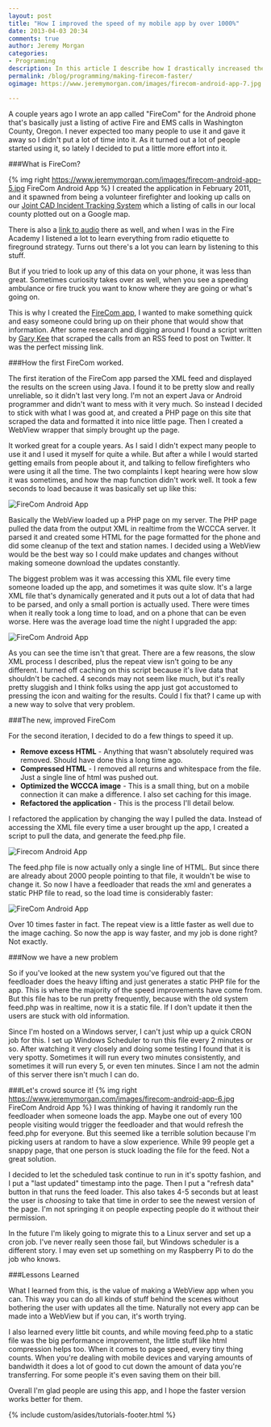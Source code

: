 ```yaml
---
layout: post
title: "How I improved the speed of my mobile app by over 1000%"
date: 2013-04-03 20:34
comments: true
author: Jeremy Morgan
categories: 
- Programming
description: In this article I describe how I drastically increased the load time of my Android app and made it 10 times faster.
permalink: /blog/programming/making-firecom-faster/
ogimage: https://www.jeremymorgan.com/images/firecom-android-app-7.jpg

---
```

A couple years ago I wrote an app called "FireCom" for the Android phone that's basically just a listing of active Fire and EMS calls in Washington County, Oregon. I never expected too many people to use it and gave it away so I didn't put a lot of time into it. As it turned out a lot of people started using it, so lately I decided to put a little more effort into it. 

<!-- more -->
###What is FireCom? 

{% img right https://www.jeremymorgan.com/images/firecom-android-app-5.jpg FireCom Android App %} I created the application in February 2011, and it spawned from being a volunteer firefighter and looking up calls on our [Joint CAD Incident Tracking System](http://www.wccca.com/PITS/) which a listing of calls in our local county plotted out on a Google map. 

There is also a [link to audio](http://www.broadcastify.com/listen/feed/1102/web/?rl=rr) there as well, and when I was in the Fire Academy I listened a lot to learn everything from radio etiquette to fireground strategy. Turns out there's a lot you can learn by listening to this stuff. 

But if you tried to look up any of this data on your phone, it was less than great. Sometimes curiosity takes over as well, when you see a speeding ambulance or fire truck you want to know where they are going or what's going on. 

This is why I created the [FireCom app](https://play.google.com/store/apps/details?id=com.jeremymorgan.wccca&hl=en), I wanted to make something quick and easy someone could bring up on their phone that would show that information. After some research and digging around I found a script written by [Gary Kee](http://gary.moonrize.com/) that scraped the calls from an RSS feed to post on Twitter. It was the perfect missing link. 

###How the first FireCom worked. 

The first iteration of the FireCom app parsed the XML feed and displayed the results on the screen using Java. I found it to be pretty slow and really unreliable, so it didn't last very long. I'm not an expert Java or Android programmer and didn't want to mess with it very much. So instead I decided to stick with what I was good at, and created a PHP page on this site that scraped the data and formatted it into nice little page. Then I created a WebView wrapper that simply brought up the page. 

It worked great for a couple years. As I said I didn't expect many people to use it and I used it myself for quite a while. But after a while I would started getting emails from people about it, and talking to fellow firefighters who were using it all the time. The two complaints I kept hearing were how slow it was sometimes, and how the map function didn't work well. It took a few seconds to load because it was basically set up like this:

![FireCom Android App](https://www.jeremymorgan.com/images/firecom-android-app-1.jpg)

Basically the WebView loaded up a PHP page on my server. The PHP page pulled the data from the output XML in realtime from the WCCCA server. It parsed it and created some HTML for the page formatted for the phone and did some cleanup of the text and station names. I decided using a WebView would be the best way so I could make updates and changes without making someone download the updates constantly.

The biggest problem was it was accessing this XML file every time someone loaded up the app, and sometimes it was quite slow. It's a large XML file that's dynamically generated and it puts out a lot of data that had to be parsed, and only a small portion is actually used. There were times when it really took a long time to load, and on a phone that can be even worse. Here was the average load time the night I upgraded the app:

![FireCom Android App](https://www.jeremymorgan.com/images/firecom-android-app-2.jpg)

As you can see the time isn't that great. There are a few reasons, the slow XML process I described, plus the repeat view isn't going to be any different. I turned off caching on this script because it's live data that shouldn't be cached. 4 seconds may not seem like much, but it's really pretty sluggish and I think folks using the app just got accustomed to pressing the icon and waiting for the results. Could I fix that? I came up with a new way to solve that very problem. 

###The new, improved FireCom

For the second iteration, I decided to do a few things to speed it up. 

- **Remove excess HTML** - Anything that wasn't absolutely required was removed. Should have done this a long time ago. 
- **Compressed HTML** - I removed all returns and whitespace from the file. Just a single line of html was pushed out.
- **Optimized the WCCCA image** - This is a small thing, but on a mobile connection it can make a difference. I also set caching for this image. 
- **Refactored the application** - This is the process I'll detail below.

I refactored the application by changing the way I pulled the data. Instead of accessing the XML file every time a user brought up the app, I created a script to pull the data, and generate the feed.php file. 

![Firecom Android App](https://www.jeremymorgan.com/images/firecom-android-app-3.jpg)

The feed.php file is now actually only a single line of HTML. But since there are already about 2000 people pointing to that file, it wouldn't be wise to change it. So now I have a feedloader that reads the xml and generates a static PHP file to read, so the load time is considerably faster:

![FireCom Android App](https://www.jeremymorgan.com/images/firecom-android-app-4.jpg)

Over 10 times faster in fact. The repeat view is a little faster as well due to the image caching. So now the app is way faster, and my job is done right? Not exactly. 

###Now we have a new problem

So if you've looked at the new system you've figured out that the feedloader does the heavy lifting and just generates a static PHP file for the app. This is where the majority of the speed improvements have come from. But this file has to be run pretty frequently, because with the old system feed.php was in realtime, now it is a static file. If I don't update it then the users are stuck with old information. 

Since I'm hosted on a Windows server, I can't just whip up a quick CRON job for this. I set up Windows Scheduler to run this file every 2 minutes or so. After watching it very closely and doing some testing I found that it is very spotty. Sometimes it will run every two minutes consistently, and sometimes it will run every 5, or even ten minutes. Since I am not the admin of this server there isn't much I can do. 

###Let's crowd source it!
{% img right https://www.jeremymorgan.com/images/firecom-android-app-6.jpg FireCom Android App %}
I was thinking of having it randomly run the feedloader when someone loads the app. Maybe one out of every 100 people visiting would trigger the feedloader and that would refresh the feed.php for everyone. But this seemed like a terrible solution because I'm picking users at random to have a slow experience. While 99 people get a snappy page, that one person is stuck loading the file for the feed. Not a great solution. 

I decided to let the scheduled task continue to run in it's spotty fashion, and I put a "last updated" timestamp into the page. Then I put a "refresh data" button in that runs the feed loader. This also takes 4-5 seconds but at least the user is *choosing* to take that time in order to see the newest version of the page. I'm not springing it on people expecting people do it without their permission. 

In the future I'm likely going to migrate this to a Linux server and set up a cron job. I've never really seen those fail, but Windows scheduler is a different story. I may even set up something on my Raspberry Pi to do the job who knows. 

###Lessons Learned

What I learned from this, is the value of making a WebView app when you can. This way you can do all kinds of stuff behind the scenes without bothering the user with updates all the time. Naturally not every app can be made into a WebView but if you can, it's worth trying. 

I also learned every little bit counts, and while moving feed.php to a static file was the big performance improvement, the little stuff like html compression helps too. When it comes to page speed, every tiny thing counts. When you're dealing with mobile devices and varying amounts of bandwidth it does a lot of good to cut down the amount of data you're transferring. For some people it's even saving them on their bill. 

Overall I'm glad people are using this app, and I hope the faster version works better for them. 

{% include custom/asides/tutorials-footer.html %}
